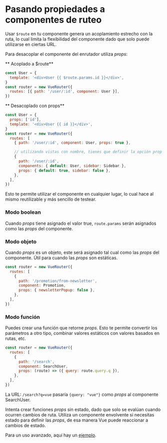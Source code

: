 # Pasando propiedades a componentes de ruteo

Usar `$route` en tu componente genera un acoplamiento estrecho con la ruta, lo cual limita la flexibilidad del componente dado que solo puede utilizarse en ciertas URL.

Para desacoplar el componente del enrutador utiliza _props_:

** Acoplado a $route**

```js
const User = {
  template: '<div>User {{ $route.params.id }}</div>',
}
const router = new VueRouter({
  routes: [{ path: '/user/:id', component: User }],
})
```

** Desacoplado con props**

```js
const User = {
  props: ['id'],
  template: '<div>User {{ id }}</div>',
}
const router = new VueRouter({
  routes: [
    { path: '/user/:id', component: User, props: true },

    // utilizando vistas con nombre, tienes que definir la opción prop para cada una de ellas:
    {
      path: '/user/:id',
      components: { default: User, sidebar: Sidebar },
      props: { default: true, sidebar: false },
    },
  ],
})
```

Esto te permite utilizar el componente en cualquier lugar, lo cual hace al mismo reutilizable y más sencillo de testear.

### Modo boolean

Cuando _props_ tiene asignado el valor true, `route.params` serán asignados como las _props_ del componente.

### Modo objeto

Cuando _props_ es un objeto, este será asignado tal cual como las _props_ del componente.
Útil para cuando las _props_ son estáticas.

```js
const router = new VueRouter({
  routes: [
    {
      path: '/promotion/from-newsletter',
      component: Promotion,
      props: { newsletterPopup: false },
    },
  ],
})
```

### Modo función

Puedes crear una función que retorne _props_.
Esto te permite convertir los parámetros a otro tipo, combinar valores estáticos con valores basados en rutas, etc.

```js
const router = new VueRouter({
  routes: [
    {
      path: '/search',
      component: SearchUser,
      props: (route) => ({ query: route.query.q }),
    },
  ],
})
```

La URL: `/search?q=vue` pasaría `{query: "vue"}` como _props_ al componente SearchUser.

Intenta crear funciones _props_ sin estado, dado que solo se evalúan cuando ocurren cambios de ruta.
Utiliza un componente envolvente si necesitas estado para definir las _props_, de esa manera Vue puede reaccionar a cambios de estado.

Para un uso avanzado, aquí hay un [ejemplo](https://github.com/zachhaber/vue-router-state/blob/dev/examples/route-props/app.js).
